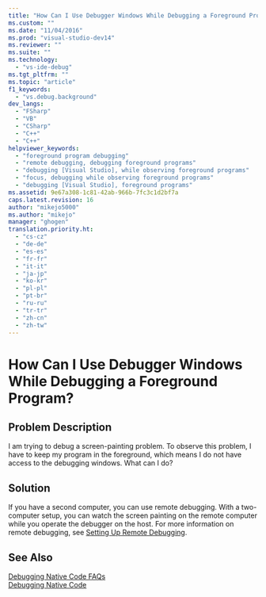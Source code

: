 ```yaml
---
title: "How Can I Use Debugger Windows While Debugging a Foreground Program? | Microsoft Docs"
ms.custom: ""
ms.date: "11/04/2016"
ms.prod: "visual-studio-dev14"
ms.reviewer: ""
ms.suite: ""
ms.technology: 
  - "vs-ide-debug"
ms.tgt_pltfrm: ""
ms.topic: "article"
f1_keywords: 
  - "vs.debug.background"
dev_langs: 
  - "FSharp"
  - "VB"
  - "CSharp"
  - "C++"
  - "C++"
helpviewer_keywords: 
  - "foreground program debugging"
  - "remote debugging, debugging foreground programs"
  - "debugging [Visual Studio], while observing foreground programs"
  - "focus, debugging while observing foreground programs"
  - "debugging [Visual Studio], foreground programs"
ms.assetid: 9e67a308-1c81-42ab-966b-7fc3c1d2bf7a
caps.latest.revision: 16
author: "mikejo5000"
ms.author: "mikejo"
manager: "ghogen"
translation.priority.ht: 
  - "cs-cz"
  - "de-de"
  - "es-es"
  - "fr-fr"
  - "it-it"
  - "ja-jp"
  - "ko-kr"
  - "pl-pl"
  - "pt-br"
  - "ru-ru"
  - "tr-tr"
  - "zh-cn"
  - "zh-tw"
---
```

# How Can I Use Debugger Windows While Debugging a Foreground Program?
## Problem Description  
 I am trying to debug a screen-painting problem. To observe this problem, I have to keep my program in the foreground, which means I do not have access to the debugging windows. What can I do?  
  
## Solution  
 If you have a second computer, you can use remote debugging. With a two-computer setup, you can watch the screen painting on the remote computer while you operate the debugger on the host. For more information on remote debugging, see [Setting Up Remote Debugging](http://msdn.microsoft.com/en-us/Library/90f45630-0d26-4698-8c1f-63f85a12db9c).  
  
## See Also  
 [Debugging Native Code FAQs](../debugger/debugging-native-code-faqs.md)   
 [Debugging Native Code](../debugger/debugging-native-code.md)